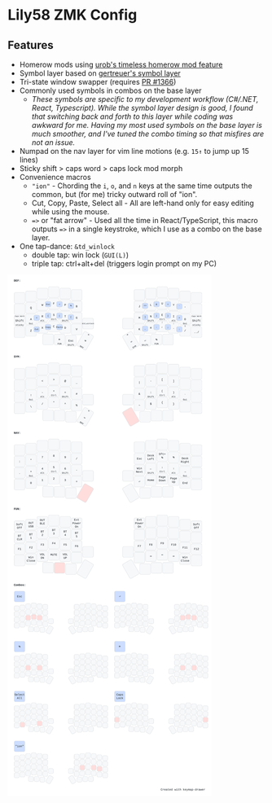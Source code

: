 # Lily58 ZMK Config
## Features
- Homerow mods using [urob's timeless homerow mod feature](https://github.com/urob/zmk-config?tab=readme-ov-file#timeless-homerow-mods)
- Symbol layer based on [gertreuer's symbol layer](https://github.com/getreuer/qmk-keymap?tab=readme-ov-file#my-keymap)
- Tri-state window swapper (requires [PR #1366](https://github.com/zmkfirmware/zmk/pull/1366))
- Commonly used symbols in combos on the base layer
  - _These symbols are specific to my development workflow (C#/.NET, React, Typescript). While the symbol layer design is good, I found that switching back and forth to this layer while coding was awkward for me. Having my most used symbols on the base layer is much smoother, and I've tuned the combo timing so that misfires are not an issue._
- Numpad on the nav layer for vim line motions (e.g. `15↑` to jump up 15 lines)
- Sticky shift > caps word > caps lock mod morph
- Convenience macros
  - `"ion"` - Chording the `i`, `o`, and `n` keys at the same time outputs the common, but (for me) tricky outward roll of "ion".
  - Cut, Copy, Paste, Select all - All are left-hand only for easy editing while using the mouse.
  - `=>` or "fat arrow" - Used all the time in React/TypeScript, this macro outputs `=>` in a single keystroke, which I use as a combo on the base layer.
- One tap-dance: `&td_winlock`
  - double tap: win lock (`GUI(L)`)
  - triple tap: ctrl+alt+del (triggers login prompt on my PC)

![Keymap Representation](./keymap-drawer/lily58.svg?raw=true "Keymap Representation")

